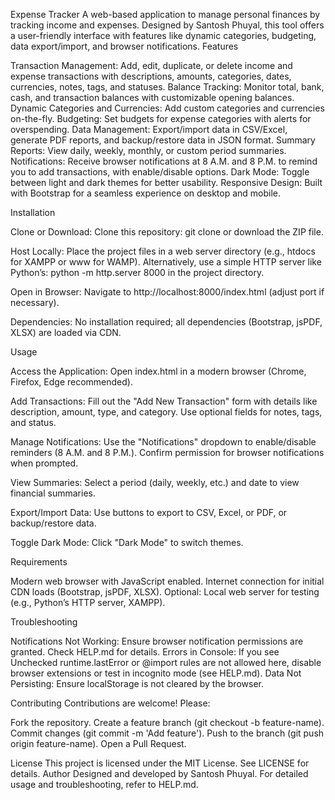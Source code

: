 Expense Tracker
A web-based application to manage personal finances by tracking income and expenses. Designed by Santosh Phuyal, this tool offers a user-friendly interface with features like dynamic categories, budgeting, data export/import, and browser notifications.
Features

Transaction Management: Add, edit, duplicate, or delete income and expense transactions with descriptions, amounts, categories, dates, currencies, notes, tags, and statuses.
Balance Tracking: Monitor total, bank, cash, and transaction balances with customizable opening balances.
Dynamic Categories and Currencies: Add custom categories and currencies on-the-fly.
Budgeting: Set budgets for expense categories with alerts for overspending.
Data Management: Export/import data in CSV/Excel, generate PDF reports, and backup/restore data in JSON format.
Summary Reports: View daily, weekly, monthly, or custom period summaries.
Notifications: Receive browser notifications at 8 A.M. and 8 P.M. to remind you to add transactions, with enable/disable options.
Dark Mode: Toggle between light and dark themes for better usability.
Responsive Design: Built with Bootstrap for a seamless experience on desktop and mobile.

Installation

Clone or Download:
Clone this repository: git clone <repository-url> or download the ZIP file.


Host Locally:
Place the project files in a web server directory (e.g., htdocs for XAMPP or www for WAMP).
Alternatively, use a simple HTTP server like Python’s: python -m http.server 8000 in the project directory.


Open in Browser:
Navigate to http://localhost:8000/index.html (adjust port if necessary).


Dependencies:
No installation required; all dependencies (Bootstrap, jsPDF, XLSX) are loaded via CDN.



Usage

Access the Application:
Open index.html in a modern browser (Chrome, Firefox, Edge recommended).


Add Transactions:
Fill out the "Add New Transaction" form with details like description, amount, type, and category.
Use optional fields for notes, tags, and status.


Manage Notifications:
Use the "Notifications" dropdown to enable/disable reminders (8 A.M. and 8 P.M.).
Confirm permission for browser notifications when prompted.


View Summaries:
Select a period (daily, weekly, etc.) and date to view financial summaries.


Export/Import Data:
Use buttons to export to CSV, Excel, or PDF, or backup/restore data.


Toggle Dark Mode:
Click "Dark Mode" to switch themes.



Requirements

Modern web browser with JavaScript enabled.
Internet connection for initial CDN loads (Bootstrap, jsPDF, XLSX).
Optional: Local web server for testing (e.g., Python’s HTTP server, XAMPP).

Troubleshooting

Notifications Not Working: Ensure browser notification permissions are granted. Check HELP.md for details.
Errors in Console: If you see Unchecked runtime.lastError or @import rules are not allowed here, disable browser extensions or test in incognito mode (see HELP.md).
Data Not Persisting: Ensure localStorage is not cleared by the browser.

Contributing
Contributions are welcome! Please:

Fork the repository.
Create a feature branch (git checkout -b feature-name).
Commit changes (git commit -m 'Add feature').
Push to the branch (git push origin feature-name).
Open a Pull Request.

License
This project is licensed under the MIT License. See LICENSE for details.
Author
Designed and developed by Santosh Phuyal.
For detailed usage and troubleshooting, refer to HELP.md.
